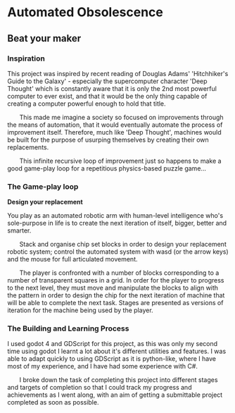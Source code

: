 # Automated Obsolescence
## Beat your maker

### Inspiration

This project was inspired by recent reading of Douglas Adams' 'Hitchhiker's Guide to the Galaxy' - especially the supercomputer character 'Deep Thought' which is constantly aware that it is only the 2nd most powerful computer to ever exist, and that it would be the only thing capable of creating a computer powerful enough to hold that title.

&nbsp;&nbsp;&nbsp;&nbsp;&nbsp;&nbsp; This made me imagine a society so focused on improvements through the means of automation, that it would eventually automate the process of improvement itself. Therefore, much like 'Deep Thought', machines would be built for the purpose of usurping themselves by creating their own replacements. 

&nbsp;&nbsp;&nbsp;&nbsp;&nbsp;&nbsp; This infinite recursive loop of improvement just so happens to make a good game-play loop for a repetitious physics-based puzzle game...

### The Game-play loop
**Design your replacement**

You play as an automated robotic arm with human-level intelligence who's sole-purpose in life is to create the next iteration of itself, bigger, better and smarter.

&nbsp;&nbsp;&nbsp;&nbsp;&nbsp;&nbsp; Stack and organise chip set blocks in order to design your replacement robotic system; control the automated system with wasd (or the arrow keys) and the mouse for full articulated movement.

&nbsp;&nbsp;&nbsp;&nbsp;&nbsp;&nbsp; The player is confronted with a number of blocks corresponding to a number of transparent squares in a grid. In order for the player to progress to the next level, they must move and manipulate the blocks to align with the pattern in order to design the chip for the next iteration of machine that will be able to complete the next task. Stages are presented as versions of iteration for the machine being used by the player.

### The Building and Learning Process

I used godot 4 and GDScript for this project, as this was only my second time using godot I learnt a lot about it's different utilities and features. I was able to adapt quickly to using GDScript as it is python-like, where I have most of my experience, and I have had some experience with C#.

&nbsp;&nbsp;&nbsp;&nbsp;&nbsp;&nbsp; I broke down the task of completing this project into different stages and targets of completion so that I could track my progress and achievements as I went along, with an aim of getting a submittable project completed as soon as possible.

